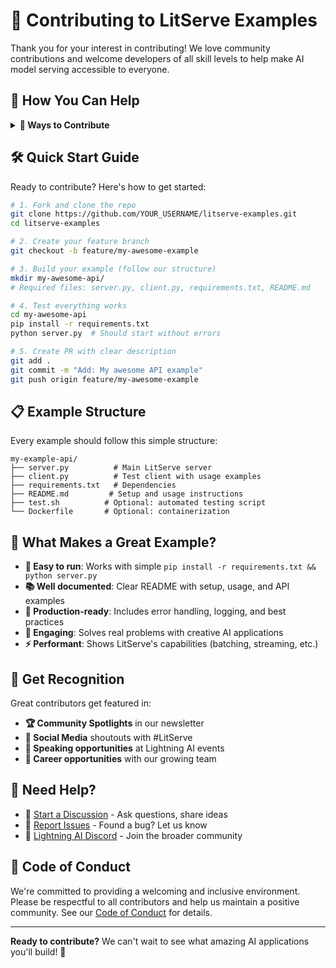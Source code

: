# 🤝 Contributing to LitServe Examples

Thank you for your interest in contributing! We love community contributions and welcome developers of all skill levels to help make AI model serving accessible to everyone.

## 🚀 How You Can Help

<details>
<summary><strong>🎯 Ways to Contribute</strong></summary>

<br/>

**✨ Create New Examples:**
- Industry use cases (healthcare, finance, retail, gaming)
- Latest AI models (GPT-4, Claude, Gemini, Llama)  
- Performance optimization showcases
- Creative multi-modal applications

**⚡ Enhance Existing Examples:**
- Performance improvements and optimizations
- Better error handling and validation
- Enhanced documentation and tutorials
- Docker and deployment improvements

**� Improve Documentation:**
- Step-by-step tutorials and guides
- Real-world API usage examples
- Best practices and design patterns
- Performance benchmarks and comparisons

</details>

## 🛠️ Quick Start Guide

Ready to contribute? Here's how to get started:

```bash
# 1. Fork and clone the repo
git clone https://github.com/YOUR_USERNAME/litserve-examples.git
cd litserve-examples

# 2. Create your feature branch  
git checkout -b feature/my-awesome-example

# 3. Build your example (follow our structure)
mkdir my-awesome-api/
# Required files: server.py, client.py, requirements.txt, README.md

# 4. Test everything works
cd my-awesome-api 
pip install -r requirements.txt
python server.py  # Should start without errors

# 5. Create PR with clear description
git add .
git commit -m "Add: My awesome API example"
git push origin feature/my-awesome-example
```

## 📋 Example Structure

Every example should follow this simple structure:
```
my-example-api/
├── server.py          # Main LitServe server
├── client.py          # Test client with usage examples  
├── requirements.txt   # Dependencies
├── README.md         # Setup and usage instructions
├── test.sh          # Optional: automated testing script
└── Dockerfile       # Optional: containerization
```

## 🎯 What Makes a Great Example?

- **🚀 Easy to run**: Works with simple `pip install -r requirements.txt && python server.py`
- **📚 Well documented**: Clear README with setup, usage, and API examples
- **🔧 Production-ready**: Includes error handling, logging, and best practices
- **🎨 Engaging**: Solves real problems with creative AI applications
- **⚡ Performant**: Shows LitServe's capabilities (batching, streaming, etc.)

## 🌟 Get Recognition

Great contributors get featured in:
- **🏆 Community Spotlights** in our newsletter  
- **📢 Social Media** shoutouts with #LitServe
- **🎤 Speaking opportunities** at Lightning AI events
- **💼 Career opportunities** with our growing team

## 💬 Need Help?

- 💭 [Start a Discussion](https://github.com/bhimrazy/litserve-examples/discussions) - Ask questions, share ideas
- 🐛 [Report Issues](https://github.com/bhimrazy/litserve-examples/issues) - Found a bug? Let us know  
- 📧 [Lightning AI Discord](https://discord.gg/WajDThKAur) - Join the broader community

## 📜 Code of Conduct

We're committed to providing a welcoming and inclusive environment. Please be respectful to all contributors and help us maintain a positive community. See our [Code of Conduct](./CODE_OF_CONDUCT.md) for details.

---

**Ready to contribute?** We can't wait to see what amazing AI applications you'll build! 🚀